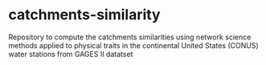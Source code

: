 # catchments-similarity
Repository to compute the catchments similarities using network science methods applied to physical traits in the continental United States (CONUS) water stations from GAGES II datatset
